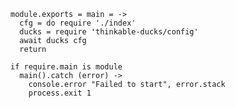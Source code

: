     module.exports = main = ->
      cfg = do require './index'
      ducks = require 'thinkable-ducks/config'
      await ducks cfg
      return

    if require.main is module
      main().catch (error) ->
        console.error "Failed to start", error.stack
        process.exit 1
